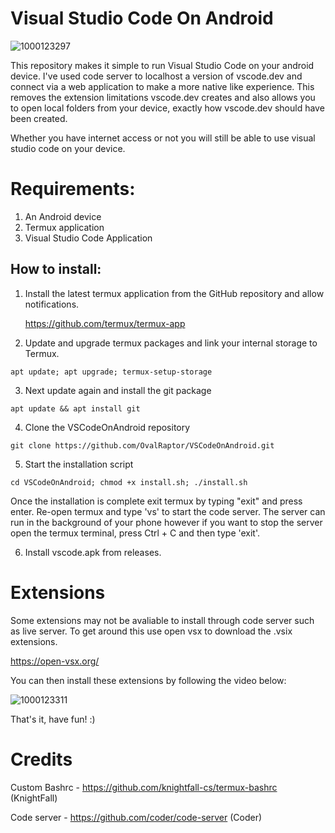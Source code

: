 # Visual Studio Code On Android

![1000123297](https://github.com/OvalRaptor/VSCodeOnAndroid/assets/114360124/02502d8f-0c59-4940-9bca-c0ebf4506b64)




This repository makes it simple to run Visual Studio Code on your android device. I've used code server to localhost a version of vscode.dev and connect via a web application to make a more native like experience. This removes the extension limitations vscode.dev creates and also allows you to open local folders from your device, exactly how vscode.dev should have been created.

Whether you have internet access or not you will still be able to use visual studio code on your device.

# Requirements:

1. An Android device
2. Termux application
3. Visual Studio Code Application

## How to install:

1. Install the latest termux application from the GitHub repository and allow notifications.

   https://github.com/termux/termux-app

2. Update and upgrade termux packages and link your internal storage to Termux.
```
apt update; apt upgrade; termux-setup-storage
```
3. Next update again and install the git package
```
apt update && apt install git
```
4. Clone the VSCodeOnAndroid repository
```
git clone https://github.com/OvalRaptor/VSCodeOnAndroid.git
```
5. Start the installation script
```
cd VSCodeOnAndroid; chmod +x install.sh; ./install.sh
```
Once the installation is complete exit termux by typing "exit" and press enter. Re-open termux and type 'vs' to start the code server. The server can run in the background of your phone however if you want to stop the server open the termux terminal, press Ctrl + C and then type 'exit'.

6. Install vscode.apk from releases.

# Extensions

Some extensions may not be avaliable to install through code server such as live server. To get around this use open vsx to download the .vsix extensions.

https://open-vsx.org/

You can then install these extensions by following the video below:

![1000123311](https://github.com/OvalRaptor/VSCodeOnAndroid/assets/114360124/47428b29-8aab-461b-9f65-49ab6dc65d7f)



That's it, have fun! :)

# Credits

Custom Bashrc - https://github.com/knightfall-cs/termux-bashrc (KnightFall)

Code server - https://github.com/coder/code-server (Coder)
